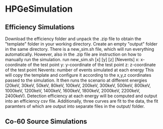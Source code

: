 # HPGeSimulation


## Efficiency Simulations
  Download the efficiency folder and unpack the .zip file to obtain the "template" folder in your working directory. Create an empty "output" folder in the same directory. There is a new_sim.sh file, which will run everything automatically. However, also in the .zip file are instruction on how to manually run the simulation.
  run new_sim.sh [x] [y] [z] [Nevents]
    x: x-coordinate of the test point
    y: y-coordinate of the test point
    z: z-coordinate of the test point
    Nevents: number of events simulated at each energy
    This will copy the template and configure it according to the x,y,z coordinates passed to the simulation. It then runs the scenario at different energies (20keV, 30keV, 50keV, 80keV, 100keV, 200keV, 300keV, 500keV, 800keV, 1000keV, 1200keV, 1400keV, 1600keV, 1800keV, 2000keV, 2200keV, 2400keV).
    Detection efficiency at each energy will be computed and output into an efficiency csv file. Additionally, three curves are fit to the data, the fit paramters of which are output into separate files in the output/ folder.

## Co-60 Source Simulations
